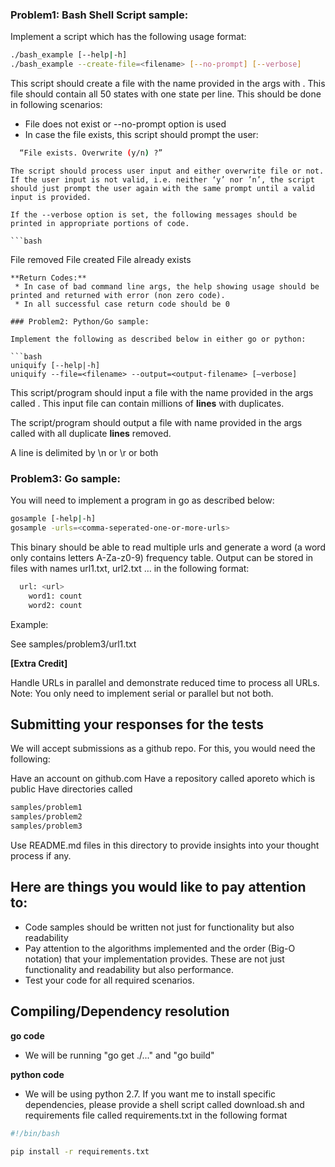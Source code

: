 ### Problem1: Bash Shell Script sample:

Implement a script which has the following usage format:

```bash
./bash_example [--help|-h]
./bash_example --create-file=<filename> [--no-prompt] [--verbose]
```
  This script should create a file with the name provided in the args with <filename>. This file should contain all 50 states with one state per line. This should be done in following scenarios:
  * File <filename> does not exist or --no-prompt option is used
  * In case the file exists, this script should prompt the user:
  ```bash
    “File exists. Overwrite (y/n) ?”
  ```
    The script should process user input and either overwrite file or not.
    If the user input is not valid, i.e. neither ‘y’ nor ’n’, the script should just prompt the user again with the same prompt until a valid input is provided.

    If the --verbose option is set, the following messages should be printed in appropriate portions of code.

    ```bash
File removed
File created
File already exists
```
**Return Codes:**
 * In case of bad command line args, the help showing usage should be printed and returned with error (non zero code).
 * In all successful case return code should be 0

### Problem2: Python/Go sample:

Implement the following as described below in either go or python:

```bash
uniquify [--help|-h]
uniquify --file=<filename> --output=<output-filename> [—verbose]
```

This script/program should input a file with the name provided in the args called <filename>. This input file can contain millions of **lines** with duplicates.

The script/program should output a file with name provided in the args called <output-filename> with all duplicate **lines** removed.

A line is delimited by \n or \r or both

### Problem3: Go sample:

You will need to implement a program in go as described below:

```bash
gosample [-help|-h]
gosample -urls=<comma-seperated-one-or-more-urls>
```

This binary should be able to read multiple urls and generate a word (a word only contains letters A-Za-z0-9) frequency table. Output can be stored in files with names url1.txt, url2.txt … in the following format:
```bash
  url: <url>
    word1: count
    word2: count
```

Example:

See samples/problem3/url1.txt

**[Extra Credit]**

Handle URLs in parallel and demonstrate reduced time to process all URLs. Note: You only need to implement serial or parallel but not both.

## Submitting your responses for the tests

We will accept submissions as a github repo. For this, you would need the following:

Have an account on github.com
Have a repository called aporeto which is public
Have directories called
```bash
samples/problem1
samples/problem2
samples/problem3
```
Use README.md files in this directory to provide insights into your thought process if any.

## Here are things you would like to pay attention to:

  * Code samples should be written not just for functionality but also readability
  * Pay attention to the algorithms implemented and the order (Big-O notation) that your implementation provides. These are not just functionality and readability but also performance.
  * Test your code for all required scenarios.

## Compiling/Dependency resolution

**go code**

  * We will be running "go get ./..." and "go build"

**python code**

  * We will be using python 2.7. If you want me to install specific dependencies, please provide a shell script called download.sh and requirements file called requirements.txt in the following format

  ```bash
  #!/bin/bash

  pip install -r requirements.txt
  ```
